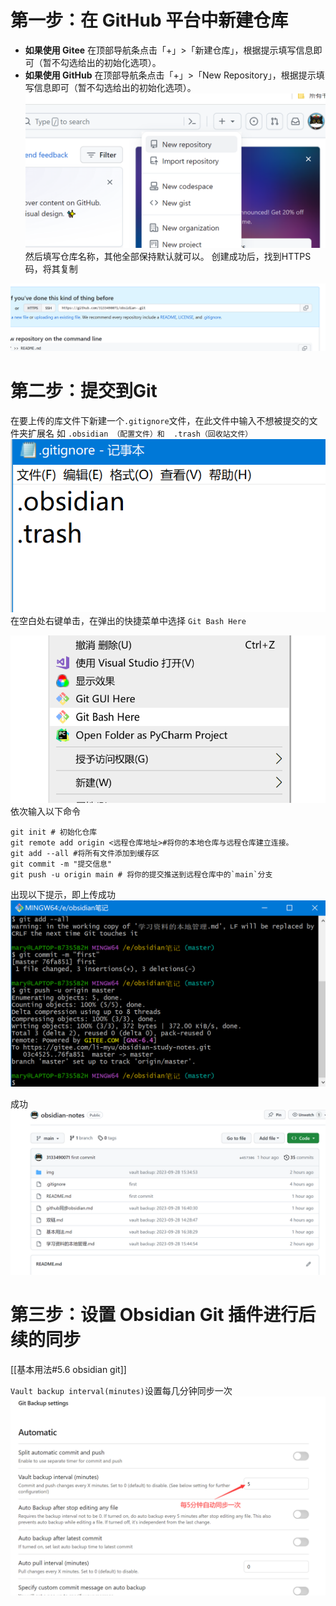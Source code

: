 # 第一步：在 GitHub 平台中新建仓库

- **如果使用 Gitee** 在顶部导航条点击「+」>「新建仓库」，根据提示填写信息即可（暂不勾选给出的初始化选项）。
- **如果使用 GitHub** 在顶部导航条点击「+」>「New Repository」，根据提示填写信息即可（暂不勾选给出的初始化选项）。
![GitHub](img/img7.png)
然后填写仓库名称，其他全部保持默认就可以。
创建成功后，找到HTTPS码，将其复制

![httpimg](img/img8.png)
# 第二步：提交到Git

在要上传的库文件下新建一个`.gitignore`文件，在此文件中输入不想被提交的文件夹扩展名
如 `.obsidian （配置文件）和  .trash（回收站文件）`
![gitignore |400](img/gitignore.png)
在空白处右键单击，在弹出的快捷菜单中选择 `Git Bash Here`  

![gitbash|500](img/img9.png)
依次输入以下命令
```
git init # 初始化仓库
git remote add origin <远程仓库地址>#将你的本地仓库与远程仓库建立连接。
git add --all #将所有文件添加到缓存区
git commit -m "提交信息"
git push -u origin main # 将你的提交推送到远程仓库中的`main`分支
```
出现以下提示，即上传成功
![同步成功|600](img/successupload.png)

成功
![happyending](img/happyending.png)
# 第三步：设置 Obsidian Git 插件进行后续的同步

[[基本用法#5.6 obsidian git]]

`Vault backup interval(minutes)`设置每几分钟同步一次
![gitbackupset](img/gitbackupset.png)
